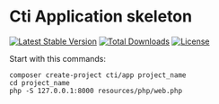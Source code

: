 # Cti Application skeleton
[![Latest Stable Version](https://poser.pugx.org/cti/app/v/stable.png)](https://packagist.org/packages/cti/app)
[![Total Downloads](https://poser.pugx.org/cti/app/downloads.png)](https://packagist.org/packages/cti/app)
[![License](https://poser.pugx.org/cti/app/license.png)](https://packagist.org/packages/cti/app)

Start with this commands:

    composer create-project cti/app project_name
    cd project_name
    php -S 127.0.0.1:8000 resources/php/web.php
